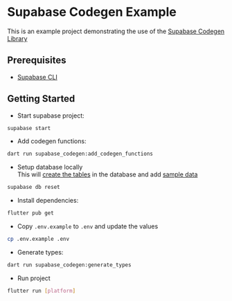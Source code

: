 # Supabase Codegen Example

This is an example project demonstrating the use of the [Supabase Codegen Library](https://pub.dev/packages/supabase_codegen)

## Prerequisites
- [Supabase CLI]()

## Getting Started

- Start supabase project: 
```bash
supabase start
```

- Add codegen functions: 
```bash
dart run supabase_codegen:add_codegen_functions
```

- Setup database locally  
  This will [create the tables](supabase/migrations/20250412000032_setup_db.sql) in the database and add [sample data](supabase/seed.sql)
```bash
supabase db reset
```  

- Install dependencies: 
```bash
flutter pub get
```

- Copy `.env.example` to `.env` and update the values
```bash
cp .env.example .env
```

- Generate types: 
```bash
dart run supabase_codegen:generate_types
```

- Run project
```bash
flutter run [platform]
```